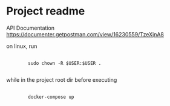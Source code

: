 # Project readme


API Documentation
https://documenter.getpostman.com/view/16230559/TzeXjnA8


on linux, run 
<pre>
    <code>
        sudo chown -R $USER:$USER .
    </code>
</pre>

while in the project root dir before executing 
<pre>
    <code>
        docker-compose up
    </code>
</pre>



  

